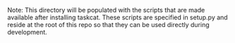 Note: This directory will be populated with the scripts that are made available after installing taskcat. These scripts are specified in setup.py and reside at the root of this repo so that they can be used directly during development.